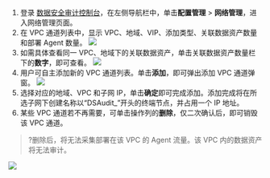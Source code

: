 1. 登录 [数据安全审计控制台](https://console.cloud.tencent.com/dsaudit)，在左侧导航栏中，单击**配置管理** > **网络管理**，进入网络管理页面。
2. 在 VPC 通道列表中，显示 VPC、地域、VIP、添加类型、关联数据资产数量和部署 Agent 数量。
![](https://qcloudimg.tencent-cloud.cn/raw/3e971b9bbd09f9c96bf44ef44a9b46bd.png)
3. 如需具体查看同一 VPC、地域下的关联数据资产，单击关联数据资产数量栏下的**数字**，即可查看。
![](https://qcloudimg.tencent-cloud.cn/raw/ff127022cc35dc8b78ec690b5d8f0aa8.png)
4. 用户可自主添加新的 VPC 通道列表。单击**添加**，即可弹出添加 VPC 通道弹窗。
![](https://qcloudimg.tencent-cloud.cn/raw/6fc7073f1f7a3c44b6567886876fbf03.png)
5. 选择对应的地域、VPC 和子网 IP，单击**确定**即可完成添加。添加完成将在所选子网下创建名称以“DSAudit_”开头的终端节点，并占用一个 IP 地址。
6. 某些 VPC 通道若不再需要，可单击操作列的**删除**，仅二次确认后，即可销毁该 VPC 通道。
>?删除后，将无法采集部署在该 VPC 的 Agent 流量。该 VPC 内的数据资产将无法审计。
>
![](https://qcloudimg.tencent-cloud.cn/raw/b9ca9196b22c4b2038006b0e0299c3b4.png)


